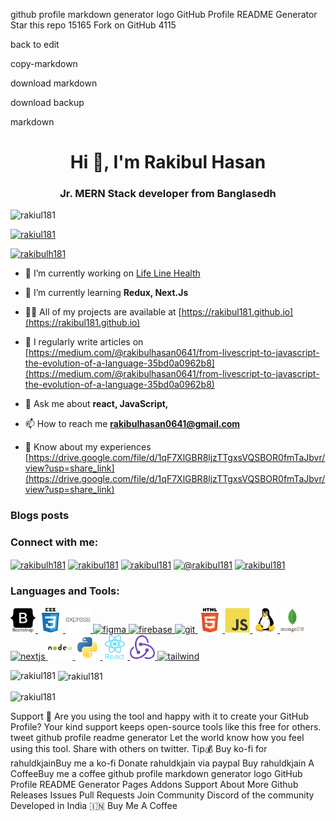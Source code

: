 github profile markdown generator logo
GitHub Profile README Generator
Star this repo
15165
Fork on GitHub
4115

back to edit

copy-markdown

download markdown

download backup

markdown
<h1 align="center">Hi 👋, I'm Rakibul Hasan</h1>
<h3 align="center">Jr. MERN Stack developer from Banglasedh</h3>

<p align="left"> <img src="https://komarev.com/ghpvc/?username=rakiul181&label=Profile%20views&color=0e75b6&style=flat" alt="rakiul181" /> </p>

<p align="left"> <a href="https://github.com/ryo-ma/github-profile-trophy"><img src="https://github-profile-trophy.vercel.app/?username=rakiul181" alt="rakiul181" /></a> </p>

<p align="left"> <a href="https://twitter.com/rakibulh181" target="blank"><img src="https://img.shields.io/twitter/follow/rakibulh181?logo=twitter&style=for-the-badge" alt="rakibulh181" /></a> </p>

- 🔭 I’m currently working on [Life Line Health](https://github.com/abuhanifornob/lifeline_health)

- 🌱 I’m currently learning **Redux, Next.Js**

- 👨‍💻 All of my projects are available at [https://rakibul181.github.io](https://rakibul181.github.io)

- 📝 I regularly write articles on [https://medium.com/@rakibulhasan0641/from-livescript-to-javascript-the-evolution-of-a-language-35bd0a0962b8](https://medium.com/@rakibulhasan0641/from-livescript-to-javascript-the-evolution-of-a-language-35bd0a0962b8)

- 💬 Ask me about **react, JavaScript,**

- 📫 How to reach me **rakibulhasan0641@gmail.com**

- 📄 Know about my experiences [https://drive.google.com/file/d/1qF7XlGBR8ljzTTgxsVQSBOR0fmTaJbvr/view?usp=share_link](https://drive.google.com/file/d/1qF7XlGBR8ljzTTgxsVQSBOR0fmTaJbvr/view?usp=share_link)

### Blogs posts
<!-- BLOG-POST-LIST:START -->
<!-- BLOG-POST-LIST:END -->

<h3 align="left">Connect with me:</h3>
<p align="left">
<a href="https://twitter.com/rakibulh181" target="blank"><img align="center" src="https://raw.githubusercontent.com/rahuldkjain/github-profile-readme-generator/master/src/images/icons/Social/twitter.svg" alt="rakibulh181" height="30" width="40" /></a>
<a href="https://linkedin.com/in/rakibul181" target="blank"><img align="center" src="https://raw.githubusercontent.com/rahuldkjain/github-profile-readme-generator/master/src/images/icons/Social/linked-in-alt.svg" alt="rakibul181" height="30" width="40" /></a>
<a href="https://fb.com/rakibul181" target="blank"><img align="center" src="https://raw.githubusercontent.com/rahuldkjain/github-profile-readme-generator/master/src/images/icons/Social/facebook.svg" alt="rakibul181" height="30" width="40" /></a>
<a href="https://medium.com/@rakibul181" target="blank"><img align="center" src="https://raw.githubusercontent.com/rahuldkjain/github-profile-readme-generator/master/src/images/icons/Social/medium.svg" alt="@rakibul181" height="30" width="40" /></a>
<a href="https://www.hackerrank.com/rakibul181" target="blank"><img align="center" src="https://raw.githubusercontent.com/rahuldkjain/github-profile-readme-generator/master/src/images/icons/Social/hackerrank.svg" alt="rakibul181" height="30" width="40" /></a>
</p>

<h3 align="left">Languages and Tools:</h3>
<p align="left"> <a href="https://getbootstrap.com" target="_blank" rel="noreferrer"> <img src="https://raw.githubusercontent.com/devicons/devicon/master/icons/bootstrap/bootstrap-plain-wordmark.svg" alt="bootstrap" width="40" height="40"/> </a> <a href="https://www.w3schools.com/css/" target="_blank" rel="noreferrer"> <img src="https://raw.githubusercontent.com/devicons/devicon/master/icons/css3/css3-original-wordmark.svg" alt="css3" width="40" height="40"/> </a> <a href="https://expressjs.com" target="_blank" rel="noreferrer"> <img src="https://raw.githubusercontent.com/devicons/devicon/master/icons/express/express-original-wordmark.svg" alt="express" width="40" height="40"/> </a> <a href="https://www.figma.com/" target="_blank" rel="noreferrer"> <img src="https://www.vectorlogo.zone/logos/figma/figma-icon.svg" alt="figma" width="40" height="40"/> </a> <a href="https://firebase.google.com/" target="_blank" rel="noreferrer"> <img src="https://www.vectorlogo.zone/logos/firebase/firebase-icon.svg" alt="firebase" width="40" height="40"/> </a> <a href="https://git-scm.com/" target="_blank" rel="noreferrer"> <img src="https://www.vectorlogo.zone/logos/git-scm/git-scm-icon.svg" alt="git" width="40" height="40"/> </a> <a href="https://www.w3.org/html/" target="_blank" rel="noreferrer"> <img src="https://raw.githubusercontent.com/devicons/devicon/master/icons/html5/html5-original-wordmark.svg" alt="html5" width="40" height="40"/> </a> <a href="https://developer.mozilla.org/en-US/docs/Web/JavaScript" target="_blank" rel="noreferrer"> <img src="https://raw.githubusercontent.com/devicons/devicon/master/icons/javascript/javascript-original.svg" alt="javascript" width="40" height="40"/> </a> <a href="https://www.linux.org/" target="_blank" rel="noreferrer"> <img src="https://raw.githubusercontent.com/devicons/devicon/master/icons/linux/linux-original.svg" alt="linux" width="40" height="40"/> </a> <a href="https://www.mongodb.com/" target="_blank" rel="noreferrer"> <img src="https://raw.githubusercontent.com/devicons/devicon/master/icons/mongodb/mongodb-original-wordmark.svg" alt="mongodb" width="40" height="40"/> </a> <a href="https://nextjs.org/" target="_blank" rel="noreferrer"> <img src="https://cdn.worldvectorlogo.com/logos/nextjs-2.svg" alt="nextjs" width="40" height="40"/> </a> <a href="https://nodejs.org" target="_blank" rel="noreferrer"> <img src="https://raw.githubusercontent.com/devicons/devicon/master/icons/nodejs/nodejs-original-wordmark.svg" alt="nodejs" width="40" height="40"/> </a> <a href="https://www.python.org" target="_blank" rel="noreferrer"> <img src="https://raw.githubusercontent.com/devicons/devicon/master/icons/python/python-original.svg" alt="python" width="40" height="40"/> </a> <a href="https://reactjs.org/" target="_blank" rel="noreferrer"> <img src="https://raw.githubusercontent.com/devicons/devicon/master/icons/react/react-original-wordmark.svg" alt="react" width="40" height="40"/> </a> <a href="https://redux.js.org" target="_blank" rel="noreferrer"> <img src="https://raw.githubusercontent.com/devicons/devicon/master/icons/redux/redux-original.svg" alt="redux" width="40" height="40"/> </a> <a href="https://tailwindcss.com/" target="_blank" rel="noreferrer"> <img src="https://www.vectorlogo.zone/logos/tailwindcss/tailwindcss-icon.svg" alt="tailwind" width="40" height="40"/> </a> </p>

<p><img align="left" src="https://github-readme-stats.vercel.app/api/top-langs?username=rakiul181&show_icons=true&locale=en&layout=compact" alt="rakiul181" /></p>

<p>&nbsp;<img align="center" src="https://github-readme-stats.vercel.app/api?username=rakiul181&show_icons=true&locale=en" alt="rakiul181" /></p>

<p><img align="center" src="https://github-readme-streak-stats.herokuapp.com/?user=rakiul181&" alt="rakiul181" /></p>

Support 🙏
Are you using the tool and happy with it to create your GitHub Profile?
Your kind support keeps open-source tools like this free for others.
tweet github profile readme generator
Let the world know how you feel using this tool. Share with others on twitter.
Tip💰
Buy ko-fi for rahuldkjainBuy me a ko-fi
Donate rahuldkjain via paypal
Buy rahuldkjain A CoffeeBuy me a coffee
github profile markdown generator logo
GitHub Profile README Generator
Pages
Addons
Support
About
More
Github
Releases
Issues
Pull Requests
Join Community
Discord of the community
Developed in India 🇮🇳
Buy Me A Coffee
